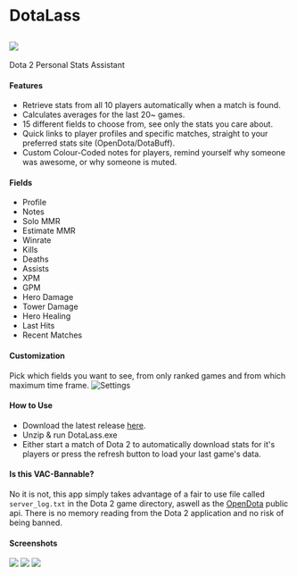 # DotaLass
![](http://i.imgur.com/6S79exo.png)
---
Dota 2 Personal Stats Assistant
#### Features
- Retrieve stats from all 10 players automatically when a match is found.
- Calculates averages for the last 20~ games.
- 15 different fields to choose from, see only the stats you care about.
- Quick links to player profiles and specific matches, straight to your preferred stats site (OpenDota/DotaBuff).
- Custom Colour-Coded notes for players, remind yourself why someone was awesome, or why someone is muted.
#### Fields
- Profile
- Notes
- Solo MMR
- Estimate MMR
- Winrate
- Kills
- Deaths
- Assists
- XPM
- GPM
- Hero Damage
- Tower Damage
- Hero Healing
- Last Hits
- Recent Matches
#### Customization
Pick which fields you want to see, from only ranked games and from which maximum time frame.
![Settings](http://i.imgur.com/16aGZIm.png)
#### How to Use
- Download the latest release [here](https://github.com/heartofimpetus/DotaLass/releases).
- Unzip & run DotaLass.exe
- Either start a match of Dota 2 to automatically download stats for it's players or press the refresh button to load your last game's data.

#### Is this VAC-Bannable?
No it is not, this app simply takes advantage of a fair to use file called `server_log.txt` in the Dota 2 game directory, aswell as the [OpenDota](https://www.opendota.com/) public api.
There is no memory reading from the Dota 2 application and no risk of being banned.
#### Screenshots
![](http://i.imgur.com/0Mg1012.png)
![](http://i.imgur.com/xZwYD6V.png)
![](http://i.imgur.com/DZmayBt.png)